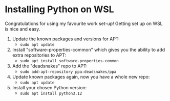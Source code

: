 # Installing Python on WSL
Congratulations for using my favourite work set-up! Getting set up on WSL is nice and easy.  

1. Update the known packages and versions for APT:
    * `sudo apt update`
1. Install "software-properties-common" which gives you the ability to add extra repositories to APT:
    * `sudo apt install software-properties-common`
1. Add the "deadsnakes" repo to APT:
    * `sudo add-apt-repository ppa:deadsnakes/ppa`
1. Update known packages again, now you have a whole new repo:
    * `sudo apt update`
1. Install your chosen Python version:
    * `sudo apt install python3.12`